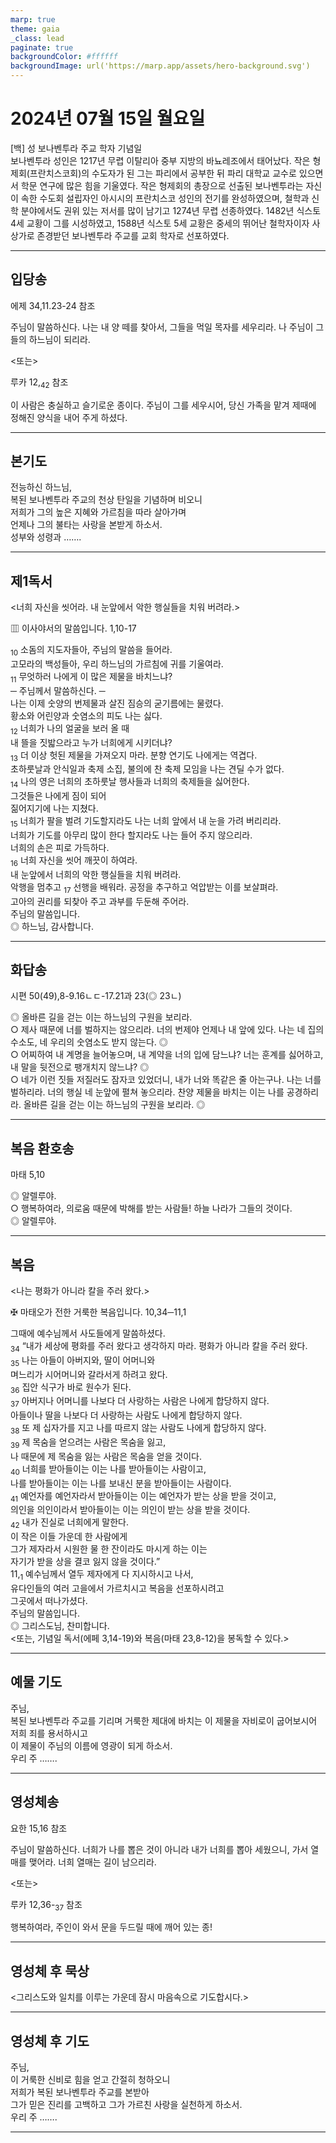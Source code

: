 ```yaml
---
marp: true
theme: gaia
_class: lead
paginate: true
backgroundColor: #ffffff
backgroundImage: url('https://marp.app/assets/hero-background.svg')
---
```


# 2024년 07월 15일 월요일

[백] 성 보나벤투라 주교 학자 기념일  
보나벤투라 성인은 1217년 무렵 이탈리아 중부 지방의 바뇨레조에서 태어났다. 작은 형제회(프란치스코회)의 수도자가 된 그는 파리에서 공부한 뒤 파리 대학교 교수로 있으면서 학문 연구에 많은 힘을 기울였다. 작은 형제회의 총장으로 선출된 보나벤투라는 자신이 속한 수도회 설립자인 아시시의 프란치스코 성인의 전기를 완성하였으며, 철학과 신학 분야에서도 권위 있는 저서를 많이 남기고 1274년 무렵 선종하였다. 1482년 식스토 4세 교황이 그를 시성하였고, 1588년 식스토 5세 교황은 중세의 뛰어난 철학자이자 사상가로 존경받던 보나벤투라 주교를 교회 학자로 선포하였다.




---

## 입당송

에제 34,11.23-24 참조

주님이 말씀하신다. 나는 내 양 떼를 찾아서, 그들을 먹일 목자를 세우리라. 나 주님이 그들의 하느님이 되리라.  
  
<또는>  
  
루카 12,<sub>42</sub> 참조  
  
이 사람은 충실하고 슬기로운 종이다. 주님이 그를 세우시어, 당신 가족을 맡겨 제때에 정해진 양식을 내어 주게 하셨다.  


---

## 본기도

전능하신 하느님,  
복된 보나벤투라 주교의 천상 탄일을 기념하며 비오니  
저희가 그의 높은 지혜와 가르침을 따라 살아가며  
언제나 그의 불타는 사랑을 본받게 하소서.  
성부와 성령과 …….  
  


---

## 제1독서

<너희 자신을 씻어라. 내 눈앞에서 악한 행실들을 치워 버려라.>

▥ 이사야서의 말씀입니다. 1,10-17

<sub>10</sub> 소돔의 지도자들아, 주님의 말씀을 들어라.  
고모라의 백성들아, 우리 하느님의 가르침에 귀를 기울여라.  
<sub>11</sub> 무엇하러 나에게 이 많은 제물을 바치느냐?  
─ 주님께서 말씀하신다. ─  
나는 이제 숫양의 번제물과 살진 짐승의 굳기름에는 물렸다.  
황소와 어린양과 숫염소의 피도 나는 싫다.  
<sub>12</sub> 너희가 나의 얼굴을 보러 올 때  
내 뜰을 짓밟으라고 누가 너희에게 시키더냐?  
<sub>13</sub> 더 이상 헛된 제물을 가져오지 마라. 분향 연기도 나에게는 역겹다.  
초하룻날과 안식일과 축제 소집, 불의에 찬 축제 모임을 나는 견딜 수가 없다.  
<sub>14</sub> 나의 영은 너희의 초하룻날 행사들과 너희의 축제들을 싫어한다.  
그것들은 나에게 짐이 되어  
짊어지기에 나는 지쳤다.  
<sub>15</sub> 너희가 팔을 벌려 기도할지라도 나는 너희 앞에서 내 눈을 가려 버리리라.  
너희가 기도를 아무리 많이 한다 할지라도 나는 들어 주지 않으리라.  
너희의 손은 피로 가득하다.  
<sub>16</sub> 너희 자신을 씻어 깨끗이 하여라.  
내 눈앞에서 너희의 악한 행실들을 치워 버려라.  
악행을 멈추고 <sub>17</sub> 선행을 배워라. 공정을 추구하고 억압받는 이를 보살펴라.  
고아의 권리를 되찾아 주고 과부를 두둔해 주어라.  
주님의 말씀입니다.  
◎ 하느님, 감사합니다.  
  


---

## 화답송

시편 50(49),8-9.16ㄴㄷ-17.21과 23(◎ 23ㄴ)

◎ 올바른 길을 걷는 이는 하느님의 구원을 보리라.  
○ 제사 때문에 너를 벌하지는 않으리라. 너의 번제야 언제나 내 앞에 있다. 나는 네 집의 수소도, 네 우리의 숫염소도 받지 않는다. ◎  
○ 어찌하여 내 계명을 늘어놓으며, 내 계약을 너의 입에 담느냐? 너는 훈계를 싫어하고, 내 말을 뒷전으로 팽개치지 않느냐? ◎  
○ 네가 이런 짓들 저질러도 잠자코 있었더니, 내가 너와 똑같은 줄 아는구나. 나는 너를 벌하리라. 너의 행실 네 눈앞에 펼쳐 놓으리라. 찬양 제물을 바치는 이는 나를 공경하리라. 올바른 길을 걷는 이는 하느님의 구원을 보리라. ◎  
  


---

## 복음 환호송

마태 5,10

◎ 알렐루야.  
○ 행복하여라, 의로움 때문에 박해를 받는 사람들! 하늘 나라가 그들의 것이다.  
◎ 알렐루야.  
  


---

## 복음

<나는 평화가 아니라 칼을 주러 왔다.>

✠ 마태오가 전한 거룩한 복음입니다. 10,34─11,1

그때에 예수님께서 사도들에게 말씀하셨다.  
<sub>34</sub> “내가 세상에 평화를 주러 왔다고 생각하지 마라. 평화가 아니라 칼을 주러 왔다.  
<sub>35</sub> 나는 아들이 아버지와, 딸이 어머니와  
며느리가 시어머니와 갈라서게 하려고 왔다.  
<sub>36</sub> 집안 식구가 바로 원수가 된다.  
<sub>37</sub> 아버지나 어머니를 나보다 더 사랑하는 사람은 나에게 합당하지 않다.  
아들이나 딸을 나보다 더 사랑하는 사람도 나에게 합당하지 않다.  
<sub>38</sub> 또 제 십자가를 지고 나를 따르지 않는 사람도 나에게 합당하지 않다.  
<sub>39</sub> 제 목숨을 얻으려는 사람은 목숨을 잃고,  
나 때문에 제 목숨을 잃는 사람은 목숨을 얻을 것이다.  
<sub>40</sub> 너희를 받아들이는 이는 나를 받아들이는 사람이고,  
나를 받아들이는 이는 나를 보내신 분을 받아들이는 사람이다.  
<sub>41</sub> 예언자를 예언자라서 받아들이는 이는 예언자가 받는 상을 받을 것이고,  
의인을 의인이라서 받아들이는 이는 의인이 받는 상을 받을 것이다.  
<sub>42</sub> 내가 진실로 너희에게 말한다.  
이 작은 이들 가운데 한 사람에게  
그가 제자라서 시원한 물 한 잔이라도 마시게 하는 이는  
자기가 받을 상을 결코 잃지 않을 것이다.”  
11,<sub>1</sub> 예수님께서 열두 제자에게 다 지시하시고 나서,  
유다인들의 여러 고을에서 가르치시고 복음을 선포하시려고  
그곳에서 떠나가셨다.  
주님의 말씀입니다.  
◎ 그리스도님, 찬미합니다.  
<또는, 기념일 독서(에페 3,14-19)와 복음(마태 23,8-12)을 봉독할 수 있다.>  
  


---

## 예물 기도

주님,  
복된 보나벤투라 주교를 기리며 거룩한 제대에 바치는 이 제물을 자비로이 굽어보시어  
저희 죄를 용서하시고  
이 제물이 주님의 이름에 영광이 되게 하소서.  
우리 주 …….  
  


---

## 영성체송

요한 15,16 참조

주님이 말씀하신다. 너희가 나를 뽑은 것이 아니라 내가 너희를 뽑아 세웠으니, 가서 열매를 맺어라. 너희 열매는 길이 남으리라.  
  
<또는>  
  
루카 12,36-<sub>37</sub> 참조  
  
행복하여라, 주인이 와서 문을 두드릴 때에 깨어 있는 종!  


---

## 영성체 후 묵상

<그리스도와 일치를 이루는 가운데 잠시 마음속으로 기도합시다.>  


---

## 영성체 후 기도

주님,  
이 거룩한 신비로 힘을 얻고 간절히 청하오니  
저희가 복된 보나벤투라 주교를 본받아  
그가 믿은 진리를 고백하고 그가 가르친 사랑을 실천하게 하소서.  
우리 주 …….  
  


---